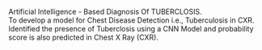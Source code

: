 Artificial Intelligence - Based Diagnosis Of TUBERCLOSIS.  
To develop a model for Chest Disease Detection i.e., Tuberculosis in CXR.
Identified the presence of Tuberclosis using a CNN Model and probability score is also predicted in Chest X Ray (CXR).

